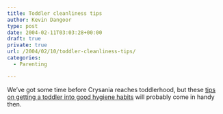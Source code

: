 ```yaml
---
title: Toddler cleanliness tips
author: Kevin Dangoor
type: post
date: 2004-02-11T03:03:28+00:00
draft: true
private: true
url: /2004/02/10/toddler-cleanliness-tips/
categories:
  - Parenting

---
```

We&#8217;ve got some time before Crysania reaches toddlerhood, but these [tips on getting a toddler into good hygiene habits][1] will probably come in handy then.

 [1]: http://www.parentstages.com/index.asp?header=hea&content=article.asp?id=2462&sourceloc=MyYahoo "parenting: resources, skills, advice and information at parentstages.com"
